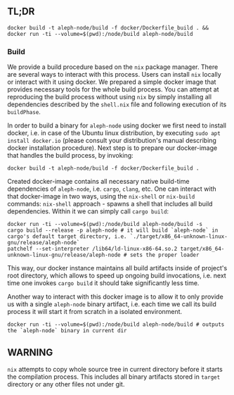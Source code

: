 ## TL;DR
```
docker build -t aleph-node/build -f docker/Dockerfile_build . && docker run -ti --volume=$(pwd):/node/build aleph-node/build
```

### Build
We provide a build procedure based on the `nix` package manager. There are several ways to interact with this process. Users can
install `nix` locally or interact with it using docker. We prepared a simple docker image that provides necessary tools for the
whole build process. You can attempt at reproducing the build process without using `nix` by simply installing all dependencies
described by the `shell.nix` file and following execution of its `buildPhase`.

In order to build a binary for `aleph-node` using docker we first need to install docker, i.e. in case of the Ubuntu linux 
distribution, by executing `sudo apt install docker.io` (please consult your distribution's manual describing docker installation 
procedure). Next step is to prepare our docker-image that handles the build process, by invoking:
```
docker build -t aleph-node/build -f docker/Dockerfile_build .
```
Created docker-image contains all necessary native build-time dependencies of `aleph-node`, i.e. `cargo`, `clang`, etc.
One can interact with that docker-image in two ways, using the `nix-shell` or `nix-build` commands:
`nix-shell` approach - spawns a shell that includes all build dependencies. Within it we can simply call `cargo build`:
```
docker run -ti --volume=$(pwd):/node/build aleph-node/build -s
cargo build --release -p aleph-node # it will build `aleph-node` in cargo's default target directory, i.e. `./target/x86_64-unknown-linux-gnu/release/aleph-node`
patchelf --set-interpreter /lib64/ld-linux-x86-64.so.2 target/x86_64-unknown-linux-gnu/release/aleph-node # sets the proper loader
```
This way, our docker instance maintains all build artifacts inside of project's root directory, which allows to speed up
ongoing build invocations, i.e. next time one invokes `cargo build` it should take significantly less time.

Another way to interact with this docker image is to allow it to only provide us with a single `aleph-node` binary artifact,
i.e. each time we call its build process it will start it from scratch in a isolated environment.
```
docker run -ti --volume=$(pwd):/node/build aleph-node/build # outputs the `aleph-node` binary in current dir
```

## WARNING
`nix` attempts to copy whole source tree in current directory before it starts the compilation process. This includes all binary
artifacts stored in `target` directory or any other files not under git.
